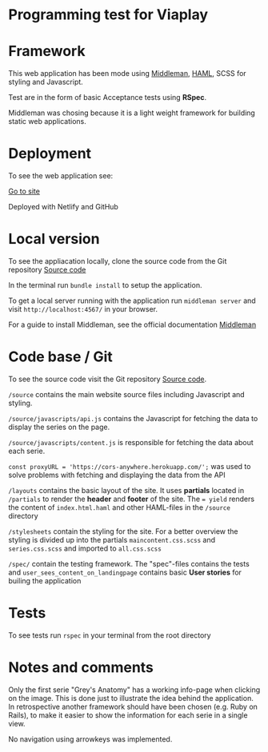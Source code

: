 # Programming test for Viaplay

# Framework
This web application has been mode using [Middleman](https://middlemanapp.com/basics/install/), [HAML](http://haml.info/), SCSS for styling and Javascript.

Test are in the form of basic Acceptance tests using **RSpec**.

Middleman was chosing because it is a light weight framework for building static web applications.

# Deployment
To see the web application see:

[Go to site](https://peaceful-mcnulty-a3154d.netlify.com/ "Viaplay")

Deployed with Netlify and GitHub

# Local version
To see the appliacation locally, clone the source code from the Git repository [Source code](https://github.com/Andycutter/viaplay_middle) 

In the terminal run `bundle install` to setup the application.

To get a local server running with the application run `middleman server` and visit `http://localhost:4567/` in your browser.

For a guide to install Middleman, see the official documentation [Middleman](https://middlemanapp.com/basics/install/)

# Code base / Git
To see the source code visit the Git repository [Source code](https://github.com/Andycutter/viaplay_middle "Source code").

`/source` contains the main website source files including Javascript and styling.

`/source/javascripts/api.js` contains the Javascript for fetching the data to display the series on the page.

`/source/javascripts/content.js` is responsible for fetching the data about each serie.

`const proxyURL = 'https://cors-anywhere.herokuapp.com/';` was used to solve problems with fetching and displaying the data from the API

`/layouts` contains the basic layout of the site. It uses **partials** located in `/partials` to render the **header** and **footer** of the site. The `= yield` renders the content of `index.html.haml` and other HAML-files in the `/source` directory

`/stylesheets` contain the styling for the site. For a better overview the styling is divided up into the partials `maincontent.css.scss` and `series.css.scss` and imported to `all.css.scss`

`/spec/` contain the testing framework. The "spec"-files contains the tests and `user_sees_content_on_landingpage` contains basic **User stories** for builing the application

# Tests
To see tests run `rspec` in your terminal from the root directory

# Notes and comments
Only the first serie "Grey's Anatomy" has a working info-page when clicking on the image. This is done just to illustrate the idea behind the application. In retrospective another framework should have been chosen (e.g. Ruby on Rails), to make it easier to show the information for each serie in a single view.

No navigation using arrowkeys was implemented. 